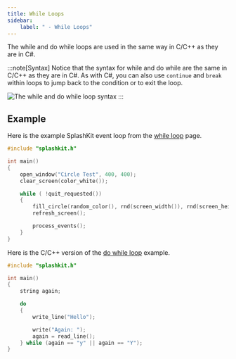 ```yaml
---
title: While Loops
sidebar:
    label: " - While Loops"
---
```


The while and do while loops are used in the same way in C/C++ as they are in C#.

:::note[Syntax]
Notice that the syntax for while and do while are the same in C/C++ as they are in C#.
As with C#, you can also use `continue` and `break` within loops to jump back to the condition or to exit the loop.

![The while and do while loop syntax](./images/while-loop.png)
:::

## Example

Here is the example SplashKit event loop from the [while loop](/book/part-1-instructions/3-control-flow/2-trailside/04-1-while-loop#event-loops---dynamic-graphical-programs) page.

```cpp
#include "splashkit.h"

int main()
{
    open_window("Circle Test", 400, 400);
    clear_screen(color_white());

    while ( !quit_requested())
    {
        fill_circle(random_color(), rnd(screen_width()), rnd(screen_height()), rnd(50));
        refresh_screen();

        process_events();
    }
}
```

Here is the C/C++ version of the [do while loop](/book/part-1-instructions/3-control-flow/2-trailside/04-2-do-while#how-does-do-while-work) example.

```cpp
#include "splashkit.h"

int main()
{
    string again;

    do
    {
        write_line("Hello");

        write("Again: ");
        again = read_line();
    } while (again == "y" || again == "Y");
}
```
